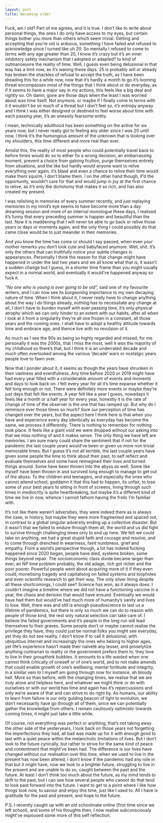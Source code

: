 ```yaml
---
layout: post
title: Becoming older
---
```

Fuck, am I old? Part of me agrees, and it is true. I don’t like to write about personal things, the ones I do only have access to my eyes, but certain things bother you more than others which seem trivial. Getting and accepting that you’re old is arduous, something I have failed and refused to acknowledge since I turned like uh 20. So mentally I refused to come to terms with any age greater than 20, I know it’s crazy but it’s an inner inhibitory safety mechanism that I adopted or adapted? to kind of outmanoeuvre the reality of time. Well, I guess even being delusional in that way has a limit now, as it’s waning these days. 25 is probably will or already has broken the shackles of refusal to accept the truth, as I have been dreading this for a while now, now that it’s hardly a month to go it’s looming threat encompasses most of the things that I think about or do everyday, as if it seems to have a major say in my actions, this feels like a big deal and rightly so. Oh damn, gone are those days when the least I was worried about was time itself. Not anymore, or maybe if I finally come to terms with it it wouldn’t be so much of a threat but I don’t feel so, it’s entropy anyway and I think I was either designed or destined to feel worse about time with each passing year, it’s an uneasily fearsome entity.

 I mean, technically adulthood has been something on the active for six years now, but I never really got to feeling any older since I was 20 until now, I think it’s the humongous amount of the unknown that is looking over my shoulders, this time different and more real than ever.

Amidst this, the reality of most people who could potentially travel back to before times would do so to either fix a wrong decision, an embarrassing moment, prevent a choice from gaining fruition, purge themselves entirely from situations, and the like but hardly would anyone want to relive everything over again, it’s blasé and even a chance to relive their time would make them squirm, I don’t blame them. I on the other hand though, if’d the opportunity, wouldn’t care for that and would jump in joy at the first chance to relive, as it’s only the dichotomy that makes it so rich, and has also created my present.

I was relishing in memories of every summer recently, and just replaying memories in my mind’s eye seems to have become more than a day dreaming session and more of an internal monologue these days, I realised it’s funny that every preceding summer is happier and beautiful than the last. Now it is maddening that I will never be able to go back or relive those years or days or moments again, and the only thing I could possibly do that came close would be to just meander in their memories.     

And you know the time has come or should I say passed, when even your mother remarks you don’t look cute and babyfaced anymore. Well, shit. It’s only the others that can truthfully notice your subtle changes in appearances. Personally I think the reason for that change might have happened in under the last two years and we all know what that is, it wasn’t a sudden change but I guess, in a shorter time frame than you might usually expect in a normal world, and eventually it would’ve happened anyway so fuck it.

*“No one who is young is ever going to be old”,* said one of my favourite writers, and I can now see its burgeoning importance to my own decaying nature of time. When I think about it, I never really have to change anything about the way I do things already, nothing has to necessitate any change at all, I don’t have to burden myself with ever passing time, it’s only physical atrophy which we can only hinder to an extent with our habits, after all when I look at it from a singularity they’re all one frozen in a constant, all those years and the coming ones. I shall have to adopt a healthy attitude towards time and embrace age, and thence live with no revulsion of it.

As much as I see the 90s as being so highly regarded and missed, for me personally it was the 2000s, that I miss the most, well it *was* the majority of my childhood so there’s that, but I think it is an underrated decade and much often overlooked among the various ‘decade’ wars or nostalgic years people love to fawn over.

Now that I ponder about it, it seems as though the years have shrunken in their vastness and eventfulness. Any time before 2020 or 2019 might have had every year filled with a considerable amount of events and moments and days to look back on. I felt every year for all it’s time expanse whether it felt long enough or not. There were definitely more events or maybe they’re just days that felt like events. A year felt like a year I guess, nowadays it feels like a month or a half year for every year, honestly it is the rate of change of time of the observer is the one that has ramped up. But why do I reminisce over those times so much? Sure our perception of time has changed over the years, but the aspect here I think here is that when you have and experience every day identically as everyday has become the same, we process it differently. There is nothing to remember for nothing took place. It feels like a giant void we were dropped without our asking into that we miss nothing of and it makes sense. The only thing we have left are memories. I am sure many could share the sentiment that if not for the pandemic the last couple years would’ve been or given us more non trivial memorable times. But I guess it’s not all terrible, the last couple years have given some people the time to think about their past, to self reflect and evaluate themselves and some have reimagined their lives and turned things around. Some have been thrown into the abyss as well. Some like myself have been thrown in and survived long enough to manage to get out of the abyss. To the children and teenagers, and especially the ones who cannot attend school, goddamn it that this had to happen, its unfair, to lose some of your best years to sitting in front of screens, living through such times in mediocrity is quite heartbreaking, but maybe it’s a different kind of time we live in now, whence I cannot fathom having the frolic I’m familiar with. 

It’s not like there weren’t adversities, they were indeed there as is always the case, in history, but maybe they were more fragmented and spaced out, in contrast to a global singular adversity ending up a collective disaster. But it wasn’t that we failed to endure through them all, the world and us did fight to survive through challenging times only to end up here. We felt we could take on anything, we had a great stupid faith and courage and resolve, and to come through drenched in weariness, faint numbness, grief and empathy. From a world’s perspective though, a lot has indeed fucking happened since 2020 began, people have died, systems broken, some things beyond repair. The socioeconomic class divide became larger than ever, an NP time problem probably, the old adage, rich got richer and the poor poorer. Powerful people went about acquiring more of it if they even could, monetising tragedy and capitalising on failed systems and loopholes and even scientific research to get their way. The only silver lining despite all these shortcomings, I could see? Science has won, as it always does. I couldn’t imagine a timeline where we did not have a functioning vaccine in a year, the chaos and derision that would have ensued. Eventually we would have had them but would’ve had much more of humanity’s sanity and lives to lose. Well, there was and still is enough pseudoscience to last us a lifetime of pandemics, but there is only so much we can do to reason with people of those kind, the rest only natural selection can take care of. I believe the failed governments and it’s people in the long run will lead themselves to their graves. Some people don’t or maybe cannot realise the privilege they have, they could just be normal folks you might see everyday, yet they do not see reality, I don’t know if to call it delusional, with ubiquitous internet and increasingly the ones who belong to higher ages, yet life’s experience hasn’t made their naïveté any lesser, and proselytize anything contrarian to reality or the government prefers them to, they love to live in their groupthink bubbles. It amounts to a life wasted when one cannot think critically of oneself or of one’s world, and to not make amends that could enable growth of one’s wellbeing, mental fortitude and integrity, in a similar vein to I myself am going through now for instance, ah bloody hell. More so than before, with the changing times, we realise that we are truly alone and helpless here, and whatever we might think or do with ourselves or with our world has time and again has it’s repercussions and only we’re aware of that and can strive to do right by. As humans, our ability to learn from failure is our only guiding beacon of light to evolution, we don’t necessarily have go through all of them, since we can potentially gather the knowledge from others. I remain cautiously optimistic towards coming times, it might just take a little while. 

Of course, not everything was perfect or anything, that’s not taking away the other side of the yesteryears, I look back on those years not forgetting the imperfections they had, all bad was made up for it with enough good to last with a quiet peace within the melancholic limitations of lives. But I don’t look to the future cynically, but rather to strive for the same kind of peace and contentment that might’ve been had. The difference is our lives have changed without our realisation over this time, when we used to live in the present has now been altered, I don’t know if the pandemic had any role in that but it might have, now we look to a brighter future, struggling to live in the present and are unable to do so, caught between the past and the future. At least I don’t think too much about the future, as my mind tends to drift to the past, but I can see how several people who cannot do that tend to look past forward into the future. I want to get to a point where I like how things look now, to savour and enjoy this time, just like I used to. All I have is gratitude for the past and present, and hope to the future.

P.S. I recently caught up with an old schoolmate online (first time since we left school), and some of his thoughts then, I now realise subconsciously might’ve espoused some more of this self reflection. 
